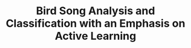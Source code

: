 ---
name: Yoav Freund
email: yfreund@ucsd.edu
photo: https://datascience.ucsd.edu/wp-content/uploads/2022/09/Yoav-Freund-.jpeg
website: https://cseweb.ucsd.edu/~yfreund/
domain: B02
title: Bird Song Analysis and Classification with an Emphasis on Active Learning
bio: "30 years research in machine learning, in particular, learning theory. Interested in applications of ML to problems in Biology."
description: "Bird songs are a rich area attracting many professionals and amateurs. The ornatology in Cornell (<a href='https://www.birds.cornell.edu/home/'>https://www.birds.cornell.edu/home/</a>) is a leader in electronic resources for bird song identification, including
<ul>
<li><a href='https://ebird.org/home'>https://ebird.org/home</a> - a home in which thousands of world wide volunteers contribute bird identifications</li>
<li><a href='https://apps.apple.com/us/app/merlin-bird-id-by-cornell-lab/id773457673'>https://apps.apple.com/us/app/merlin-bird-id-by-cornell-lab/id773457673</a> - an app for bird identification</li></ul>
Beyond Cornell, there are many additional efforts in bird song identification, including the BirdClef Kaggle competition: <a href='https://www.kaggle.com/c/birdclef-2023'>https://www.kaggle.com/c/birdclef-2023</a>
<br>
Locally in UCSD Scripps Oceanography, the Hildebrand lab (<a href='https://www.cetus.ucsd.edu/people/JohnHildebrand.html'>https://www.cetus.ucsd.edu/people/JohnHildebrand.html</a>) has been collecting continuous bird songs for the last three years. Analyzing this continuous recording from a single site is a new challenge that can shed light on the behaviour of birds in the wild.
"
summer: "Obtain the code for the top contenders in Kaggle, as well as the latest version of birdnet. Reproduce some of the top results."
oldstudent: https://guanlin-99.github.io/
prerequisites: Experience with DNNs and XGBoost. Experience with signal processing and filtering.
time: Tuesday 3-4PM, In-Person 📍 HDSI 138
style: In the meetings I like to see Jupyter Notebooks that show the current state of progress as well as problems. Each meeting ends with tasks for the following week.
seats: 4
tag: Graphs and Deep Learning
ta: Yanyi
---